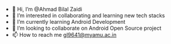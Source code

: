 - 👋 Hi, I’m @Ahmad Bilal Zaidi
- 👀 I’m interested in collaborating and learning new tech stacks
- 🌱 I’m currently learning Android Development
- 💞️ I’m looking to collaborate on Android Open Source project
- 📫 How to reach me gl9641@myamu.ac.in

<!---
AngryFalcon89/AngryFalcon89 is a ✨ special ✨ repository because its `README.md` (this file) appears on your GitHub profile.
You can click the Preview link to take a look at your changes.
--->
